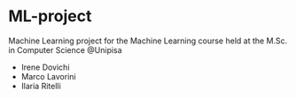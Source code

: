 # ML-project
Machine Learning project for the Machine Learning course held at the M.Sc. in Computer Science @Unipisa

- Irene Dovichi
- Marco Lavorini
- Ilaria Ritelli
